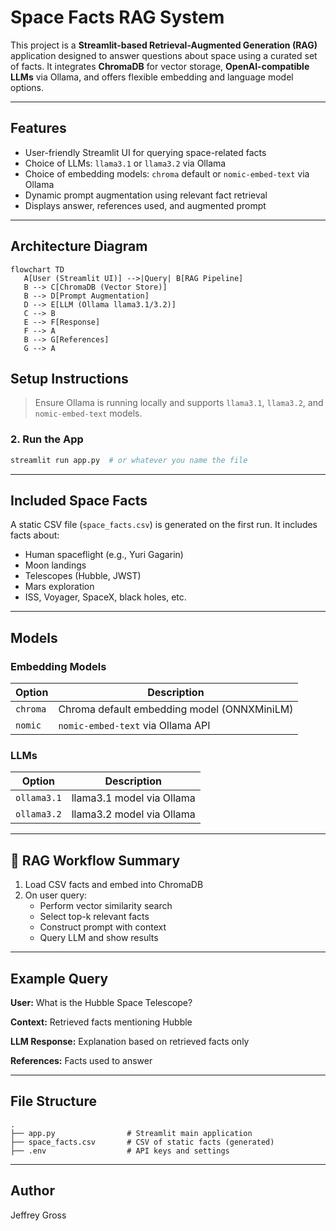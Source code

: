 # Space Facts RAG System

This project is a **Streamlit-based Retrieval-Augmented Generation (RAG)** application designed to answer questions about space using a curated set of facts. It integrates **ChromaDB** for vector storage, **OpenAI-compatible LLMs** via Ollama, and offers flexible embedding and language model options.

---

## Features

- User-friendly Streamlit UI for querying space-related facts
- Choice of LLMs: `llama3.1` or `llama3.2` via Ollama
- Choice of embedding models: `chroma` default or `nomic-embed-text` via Ollama
- Dynamic prompt augmentation using relevant fact retrieval
- Displays answer, references used, and augmented prompt

---

## Architecture Diagram

```mermaid
flowchart TD
   A[User (Streamlit UI)] -->|Query| B[RAG Pipeline]
   B --> C[ChromaDB (Vector Store)]
   B --> D[Prompt Augmentation]
   D --> E[LLM (Ollama llama3.1/3.2)]
   C --> B
   E --> F[Response]
   F --> A
   B --> G[References]
   G --> A
```


## Setup Instructions

> Ensure Ollama is running locally and supports `llama3.1`, `llama3.2`, and `nomic-embed-text` models.

### 2. Run the App

```bash
streamlit run app.py  # or whatever you name the file
```

---

## Included Space Facts

A static CSV file (`space_facts.csv`) is generated on the first run. It includes facts about:

- Human spaceflight (e.g., Yuri Gagarin)
- Moon landings
- Telescopes (Hubble, JWST)
- Mars exploration
- ISS, Voyager, SpaceX, black holes, etc.

---

## Models

### Embedding Models

| Option   | Description                                 |
| -------- | ------------------------------------------- |
| `chroma` | Chroma default embedding model (ONNXMiniLM) |
| `nomic`  | `nomic-embed-text` via Ollama API           |

### LLMs

| Option      | Description               |
| ----------- | ------------------------- |
| `ollama3.1` | llama3.1 model via Ollama |
| `ollama3.2` | llama3.2 model via Ollama |

---

## 🔎 RAG Workflow Summary

1. Load CSV facts and embed into ChromaDB
2. On user query:
   - Perform vector similarity search
   - Select top-k relevant facts
   - Construct prompt with context
   - Query LLM and show results

---

## Example Query

**User:** What is the Hubble Space Telescope?

**Context:** Retrieved facts mentioning Hubble

**LLM Response:** Explanation based on retrieved facts only

**References:** Facts used to answer

---

## File Structure

```
.
├── app.py                # Streamlit main application
├── space_facts.csv       # CSV of static facts (generated)
├── .env                  # API keys and settings
```

---

## Author

Jeffrey Gross

